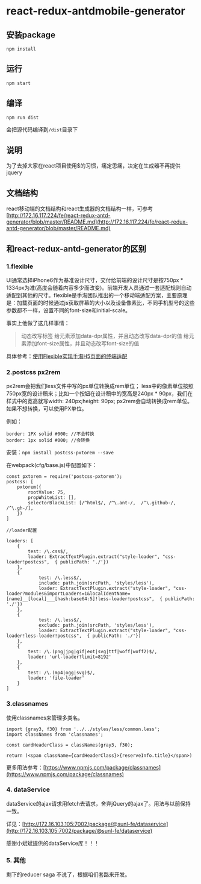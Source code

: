 # react-redux-antdmobile-generator

## 安装package

```
npm install
```

## 运行

```
npm start
```

## 编译

```
npm run dist
```

会把源代码编译到`/dist`目录下

## 说明
为了去掉大家在react项目使用$的习惯，痛定思痛，决定在生成器不再提供jquery

## 文档结构

react移动端的文档结构和react生成器的文档结构一样，可参考[http://172.16.117.224/fe/react-redux-antd-generator/blob/master/README.md](http://172.16.117.224/fe/react-redux-antd-generator/blob/master/README.md)

## 和react-redux-antd-generator的区别

### 1.flexible

UI通常选择iPhone6作为基准设计尺寸，交付给前端的设计尺寸是按750px * 1334px为准(高度会随着内容多少而改变)。前端开发人员通过一套适配规则自动适配到其他的尺寸。flexible是手淘团队推出的一个移动端适配方案，主要原理是：加载页面的时候通过js获取屏幕的大小以及设备像素比，不同手机型号的这些参数都不一样，设置不同的font-size和initial-scale。

事实上他做了这几样事情：

> 动态改写<meta>标签
> 给<html>元素添加data-dpr属性，并且动态改写data-dpr的值
> 给<html>元素添加font-size属性，并且动态改写font-size的值

具体参考：[使用Flexible实现手淘H5页面的终端适配](https://github.com/amfe/article/issues/17)

### 2.postcss px2rem
px2rem会把我们less文件中写的px单位转换成rem单位；
less中的像素单位按照750px宽的设计稿来；比如一个按钮在设计稿中的宽高是240px * 90px，我们在样式中的宽高就写width: 240px;height: 90px; px2rem会自动转换成rem单位。
如果不想转换，可以使用PX单位。

例如：

```
border: 1PX solid #000; //不会转换
border: 1px solid #000; //会转换
```

安装：`npm install postcss-pxtorem --save`

在webpack(cfg/base.js)中配置如下：

```
const pxtorem = require('postcss-pxtorem');
postcss: [
    pxtorem({
		rootValue: 75,
		propWhiteList: [],
		selectorBlackList: [/^html$/, /^\.ant-/,  /^\.github-/, /^\.gh-/],
	})
]

//loader配置

loaders: [
	{
		test: /\.css$/,
		loader: ExtractTextPlugin.extract("style-loader", "css-loader!postcss",  { publicPath: './'})
	},
	{
			test: /\.less$/,
			include: path.join(srcPath, 'styles/less'),
			loader: ExtractTextPlugin.extract("style-loader", "css-loader?modules&importLoaders=1&localIdentName=[name]__[local]___[hash:base64:5]!less-loader!postcss",  { publicPath: './'})
	},
	{
			test: /\.less$/,
			exclude: path.join(srcPath, 'styles/less'),
			loader: ExtractTextPlugin.extract("style-loader", "css-loader!less-loader!postcss",  { publicPath: './'})
	},
	{
		test: /\.(png|jpg|gif|eot|svg|ttf|woff|woff2)$/,
		loader: 'url-loader?limit=8192'
	},
	{
		test: /\.(mp4|ogg|svg)$/,
		loader: 'file-loader'
	}
]
```

### 3.classnames

使用classnames来管理多类名。

```
import {gray3, f30} from '../../styles/less/common.less';
import classNames from 'classnames';

const cardHeaderClass = classNames(gray3, f30);

return (<span className={cardHeaderClass}>{reserveInfo.title}</span>)
```

更多用法参考：[https://www.npmjs.com/package/classnames](https://www.npmjs.com/package/classnames)

### 4. dataService

dataService的ajax请求用fetch去请求，舍弃jQuery的ajax了。用法与以前保持一致。

详见：[http://172.16.103.105:7002/package/@sunl-fe/dataservice](http://172.16.103.105:7002/package/@sunl-fe/dataservice)

感谢小斌斌提供的dataService库！！！

### 5. 其他

剩下的reducer saga 不说了，根据咱们套路来开发。